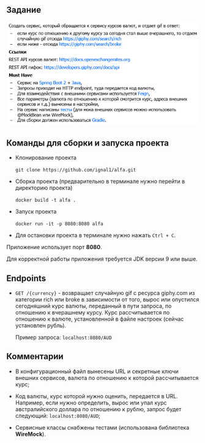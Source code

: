 ## Задание
![alt text](task.png)

## Команды для сборки и запуска проекта

* Клонирование проекта

  `git clone https://github.com/ignal1/alfa.git`

* Сборка проекта (предварительно в терминале нужно перейти в директорию проекта)
  
  `docker build -t alfa .`
  
* Запуск проекта

  `docker run -it -p 8080:8080 alfa`
  
* Для остановки проекта в терминале нужно нажать `Ctrl + C`.
  
Приложение использует порт **8080**.

Для корректной работы приложения требуется JDK версии 9 или выше.

## Endpoints

* `GET /{currency}` -  возвращает случайную gif с ресурса giphy.com из категории rich или broke в зависимости от того, вырос или опустился сегодняшний курс валюты, переданный в пути запроса, по отношению к вчерашнему курсу. Курс рассчитывается по отношению к валюте, установленной в файле настроек (сейчас установлен рубль).

   Пример запроса: `localhost:8080/AUD`

## Комментарии

* В конфигурационный файл вынесены URL и секретные ключи внешних сервисов, валюта по отношению к которой рассчитывается курс;

* Код валюты, курс которой нужно оценить, передается в URL. Например, если нужно определить, вырос или упал курс австралийского доллара по отношению к рублю, запрос будет следующий: `localhost:8080/AUD`;

* Сервисные классы снабжены тестами (использована библиотека  **WireMock**).